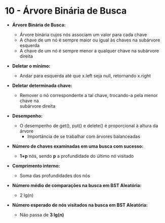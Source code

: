 # 10 - Árvore Binária de Busca

* **Árvore Binária de Busca:**
    * Árvore binária cujos nós associam um valor para cada chave
    * A chave de um nó é sempre maior ou igual às chaves na subárvore esquerda
    * A chave de um nó é sempre menor a qualquer chave na subárvore direita

* **Deletar o mínimo:**
    * Andar para esquerda até que x.left seja null, retornando x.right
* **Deletar determinada chave:**
    * Remover o nó correspondente a tal chave, trocando-a pela menor chave na
    <br>subárvore direita

* **Desempenho:**
    * O desempenho de get(), put() e delete() é proporcional à altura da árvore
        * Importância de se trabalhar com árvores balanceadas

* **Número de chaves examinadas em uma busca com sucesso:**
    * **1+p** nós, sendo **p** a profundidade do último nó visitado

* **Comprimento interno:**
    * Soma das profundidades dos nós

* **Número médio de comparações na busca em BST Aleatória:**
    * 2 lg(n)
* **Número esperado de nós visitados na busca em BST Aleatória:**
    * Não passa de **3 lg(n)**